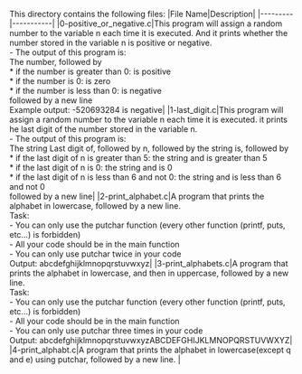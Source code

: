 This directory contains the following files:
|File Name|Description|
|---------|-----------|
|0-positive_or_negative.c|This program will assign a random number to the variable n each time it is executed. And it prints  whether the number stored in the variable n is positive or negative. <br> - The output of this program is: <br> The number, followed by <br> * if the number is greater than 0: is positive <br> * if the number is 0: is zero <br> * if the number is less than 0: is negative <br> followed by a new line <br> Example output: -520693284 is negative|
|1-last_digit.c|This program will assign a random number to the variable n each time it is executed. it prints he last digit of the number stored in the variable n. <br> - The output of this program is: <br> The string Last digit of, followed by n, followed by the string is, followed by <br> * if the last digit of n is greater than 5: the string and is greater than 5 <br> * if the last digit of n is 0: the string and is 0 <br> * if the last digit of n is less than 6 and not 0: the string and is less than 6 and not 0 <br> followed by a new line|
|2-print_alphabet.c|A program that prints the alphabet in lowercase, followed by a new line. <br> Task: <br> - You can only use the putchar function (every other function (printf, puts, etc…) is forbidden) <br> - All your code should be in the main function <br> - You can only use putchar twice in your code <br> Output: abcdefghijklmnopqrstuvwxyz|
|3-print_alphabets.c|A  program that prints the alphabet in lowercase, and then in uppercase, followed by a new line. <br> Task: <br> - You can only use the putchar function (every other function (printf, puts, etc…) is forbidden) <br> - All your code should be in the main function <br> - You can only use putchar three times in your code <br> Output: abcdefghijklmnopqrstuvwxyzABCDEFGHIJKLMNOPQRSTUVWXYZ|
|4-print_alphabt.c|A  program that prints the alphabet in lowercase(except q and e) using putchar, followed by a new line. |
